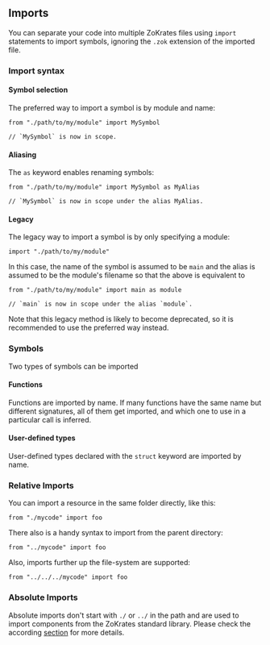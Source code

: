 ## Imports

You can separate your code into multiple ZoKrates files using `import` statements to import symbols, ignoring the `.zok` extension of the imported file.

### Import syntax

#### Symbol selection

The preferred way to import a symbol is by module and name:
```zokrates
from "./path/to/my/module" import MySymbol

// `MySymbol` is now in scope.
```

#### Aliasing

The `as` keyword enables renaming symbols:

```zokrates
from "./path/to/my/module" import MySymbol as MyAlias

// `MySymbol` is now in scope under the alias MyAlias.
```
#### Legacy

The legacy way to import a symbol is by only specifying a module:
```
import "./path/to/my/module"
```
In this case, the name of the symbol is assumed to be `main` and the alias is assumed to be the module's filename so that the above is equivalent to
```zokrates
from "./path/to/my/module" import main as module

// `main` is now in scope under the alias `module`.
```

Note that this legacy method is likely to become deprecated, so it is recommended to use the preferred way instead.
### Symbols

Two types of symbols can be imported

#### Functions
Functions are imported by name. If many functions have the same name but different signatures, all of them get imported, and which one to use in a particular call is inferred.

#### User-defined types
User-defined types declared with the `struct` keyword are imported by name.

### Relative Imports

You can import a resource in the same folder directly, like this:
```zokrates
from "./mycode" import foo
```

There also is a handy syntax to import from the parent directory:
```zokrates
from "../mycode" import foo
```

Also, imports further up the file-system are supported:
```zokrates
from "../../../mycode" import foo
```

### Absolute Imports

Absolute imports don't start with `./` or `../` in the path and are used to import components from the ZoKrates standard library. Please check the according [section](./stdlib.html) for more details.